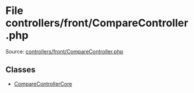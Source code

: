 File controllers/front/CompareController.php
=========
Source: [controllers/front/CompareController.php](https://github.com/PrestaShop/PrestaShop/blob/1.6.1.1/controllers/front/CompareController.php)


Classes
-------

* [CompareControllerCore](class.CompareControllerCore.md)

